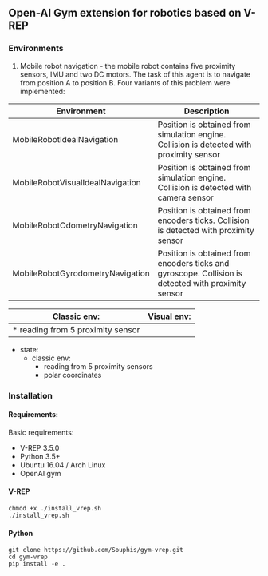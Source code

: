 ## Open-AI Gym extension for robotics based on V-REP

### Environments

1. Mobile robot navigation - the mobile robot contains five proximity sensors,
IMU and two DC motors. The task of this agent is to navigate from position A to position B.
Four variants of this problem were implemented:

| Environment                      | Description                                                                                         |
| -------------------------------- | --------------------------------------------------------------------------------------------------- |
| MobileRobotIdealNavigation       | Position is obtained from simulation engine. Collision is detected with proximity sensor            |
| MobileRobotVisualIdealNavigation | Position is obtained from simulation engine. Collision is detected with camera sensor               |
| MobileRobotOdometryNavigation    | Position is obtained from encoders ticks. Collision is detected with proximity sensor               |
| MobileRobotGyrodometryNavigation | Position is obtained from encoders ticks and gyroscope. Collision is detected with proximity sensor |

| Classic env: | Visual env: |
|:-----------:| ----------- |
| * reading from 5 proximity sensor |
* state:
    * classic env:
        * reading from 5 proximity sensors
        * polar coordinates
    
### Installation

#### Requirements:
Basic requirements:
* V-REP 3.5.0
* Python 3.5+
* Ubuntu 16.04 / Arch Linux
* OpenAI gym


#### V-REP
```
chmod +x ./install_vrep.sh
./install_vrep.sh
```
#### Python
```
git clone https://github.com/Souphis/gym-vrep.git
cd gym-vrep
pip install -e .
```
